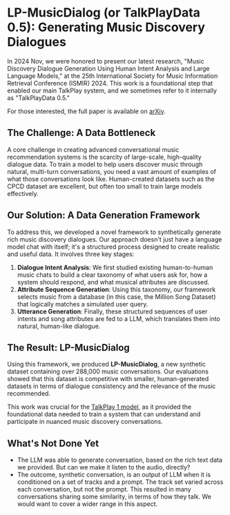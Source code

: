 # LP-MusicDialog (or TalkPlayData 0.5): Generating Music Discovery Dialogues

In 2024 Nov, we were honored to present our latest research, "Music Discovery Dialogue Generation Using Human Intent Analysis and Large Language Models," at the 25th International Society for Music Information Retrieval Conference (ISMIR) 2024. This work is a foundational step that enabled our main TalkPlay system, and we sometimes refer to it internally as "TalkPlayData 0.5."

For those interested, the full paper is available on [arXiv](http://arxiv.org/pdf/2411.07439).

## The Challenge: A Data Bottleneck

A core challenge in creating advanced conversational music recommendation systems is the scarcity of large-scale, high-quality dialogue data. To train a model to help users discover music through natural, multi-turn conversations, you need a vast amount of examples of what those conversations look like. Human-created datasets such as the CPCD dataset are excellent, but often too small to train large models effectively.

## Our Solution: A Data Generation Framework

To address this, we developed a novel framework to synthetically generate rich music discovery dialogues. Our approach doesn't just have a language model chat with itself; it's a structured process designed to create realistic and useful data. It involves three key stages:

1.  **Dialogue Intent Analysis**: We first studied existing human-to-human music chats to build a clear taxonomy of what users ask for, how a system should respond, and what musical attributes are discussed.
2.  **Attribute Sequence Generation**: Using this taxonomy, our framework selects music from a database (in this case, the Million Song Dataset) that logically matches a simulated user query.
3.  **Utterance Generation**: Finally, these structured sequences of user intents and song attributes are fed to a LLM, which translates them into natural, human-like dialogue.

## The Result: LP-MusicDialog

Using this framework, we produced **LP-MusicDialog**, a new synthetic dataset containing over 288,000 music conversations. Our evaluations showed that this dataset is competitive with smaller, human-generated datasets in terms of dialogue consistency and the relevance of the music recommended.

This work was crucial for the [TalkPlay 1 model](https://arxiv.org/abs/2502.13713), as it provided the foundational data needed to train a system that can understand and participate in nuanced music discovery conversations.

## What's Not Done Yet
- The LLM was able to generate conversation, based on the rich text data we provided. But can we make it listen to the audio, directly?
- The outcome, synthetic conversation, is an output of LLM when it is conditioned on a set of tracks and a prompt. The track set varied across each conversation, but not the prompt. This resulted in many conversations sharing some similarity, in terms of how they talk. We would want to cover a wider range in this aspect.

